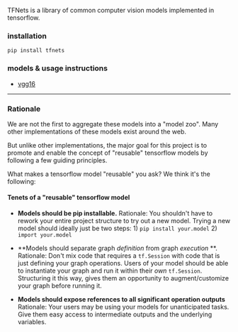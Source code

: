 TFNets is a library of common computer vision models implemented in tensorflow.

### installation

```
pip install tfnets
```

### models & usage instructions

* [vgg16](https://github.com/huyng/tfnets/blob/master/tfnets/vgg16)

---

### Rationale

We are not the first to aggregate these models into a "model zoo". Many other implementations of these models exist around the web.

But unlike other implementations, the major goal for this project is to promote and enable the concept of "reusable" tensorflow models by following a few guiding principles.

What makes a tensorflow model "reusable" you ask? We think it's the following:

#### Tenets of a "reusable" tensorflow model

* **Models should be pip installable.** Rationale: You shouldn't have to rework your entire project structure to try out a new model. Trying a new model should ideally just be two steps:  1) `pip install your.model` 2) `import your.model`

* **Models should separate graph *definition* from graph *execution* **. Rationale: Don't mix code that requires a `tf.Session` with code that is just defining your graph operations. Users of your model should be able to instantiate your graph and run it within their *own* `tf.Session`. Structuring it this way,  gives them an opportunity to augment/customize your graph before running it.

* **Models should expose references to all significant operation outputs** Rationale: Your users may be using your models for unanticipated tasks. Give them easy access to intermediate outputs and the underlying variables.
